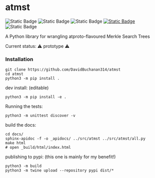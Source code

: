 # atmst

![Static Badge](https://img.shields.io/badge/license-MIT-blue) ![Static Badge](https://img.shields.io/badge/works%20on%20my%20machine-forestgreen) ![Static Badge](https://img.shields.io/badge/test%20coverage-0%25-red) [![Static Badge](https://img.shields.io/badge/docs-exist!-orange)](https://davidbuchanan314.github.io/atmst/) ![Static Badge](https://img.shields.io/badge/cryptography-certified%20hand--rolled-yellow)

A Python library for wrangling atproto-flavoured Merkle Search Trees

Current status: ⚠️ prototype ⚠️

### Installation

```
git clone https://github.com/DavidBuchanan314/atmst
cd atmst
python3 -m pip install .
```

dev install: (editable)

```
python3 -m pip install -e .
```

Running the tests:

```
python3 -m unittest discover -v
```

build the docs:

```
cd docs/
sphinx-apidoc -f -o _apidocs/ ../src/atmst ../src/atmst/all.py
make html
# open _build/html/index.html
```

publishing to pypi: (this one is mainly for my benefit!)

```
python3 -m build
python3 -m twine upload --repository pypi dist/*
```
